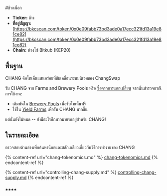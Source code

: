 #ช้างเผือก

* **Ticker:** ช้าง
* **ที่อยู่สัญญา:** [https://bkcscan.com/token/0x0e09fabb73bd3ade0a17ecc321fd13a19e81ce82](https://bkcscan.com/token/0x0e09fabb73bd3ade0a17ecc321fd13a19e81ce82)
* **Chain:** ห่วงโซ่ Bitkub (KEP20)

## พื้นฐาน

CHANG คือโทเค็นแสนอร่อยที่ขับเคลื่อนระบบนิเวศของ ChangSwap

รับ CHANG จาก Farms and Brewery Pools หรือ [ซื้อจากการแลกเปลี่ยน](../../products/changswap-exchange/) จากนั้นสำรวจกรณีการใช้งาน:

* เดิมพันใน [Brewery Pools](../../products/brewery-pool/) เพื่อรับโทเค็นฟรี
* ใช้ใน [Yield Farms](https://docs.changswap.com/products/yield-farming) เพื่อรับ CHANG มากขึ้น



แต่นั่นยังไม่หมด -- ยังมีอะไรอีกมากมายรออยู่สำหรับ CHANG!

## ในรายละเอียด

ตรวจสอบด้านล่างเพื่อค้นหาน็อตและสลักเกลียวเกี่ยวกับวิธีการทำงานของ CHANG

{% content-ref url="chang-tokenomics.md" %}
[chang-tokenomics.md](chang-tokenomics.md)
{% endcontent-ref %}

{% content-ref url="controlling-chang-supply.md" %}
[controlling-chang-supply.md](controlling-chang-supply.md)
{% endcontent-ref %}

### \*\*\*\*